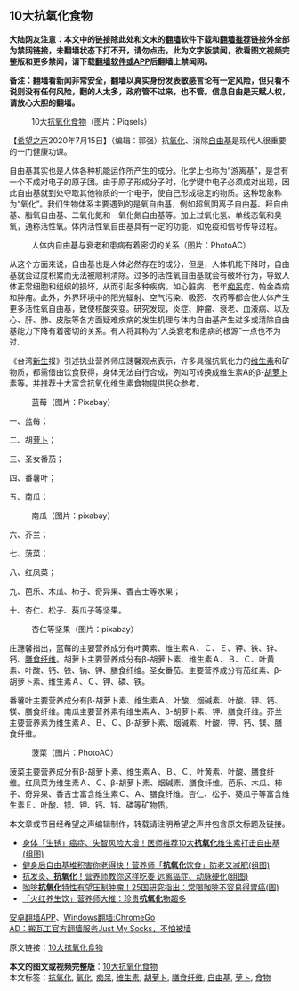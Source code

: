  <h2>10大抗氧化食物</h2> <p class="notice"><b>大陆网友注意：本文中的链接除此处和文末的<a href="https://github.com/bannedbook/fanqiang" >翻墙</a>软件下载和<a href="https://github.com/killgcd/justmysocks/blob/master/README.md">翻墙推荐</a>链接外全部为禁网链接，未翻墙状态下打不开，请勿点击。此为文字版禁闻，欲看图文视频完整版和更多禁闻，请下载<a href="https://github.com/bannedbook/fanqiang">翻墙软件或APP</a>后翻墙上禁闻网。</p><p>备注：翻墙看新闻非常安全，翻墙以真实身份发表敏感言论有一定风险，但只看不说则没有任何风险，翻的人太多，政府管不过来，也不管。信息自由是天赋人权，请放心大胆的翻墙。</b></p>  <div class="entry"> <figure><figcaption>10大<a href="https://www.bannedbook.org/bnews/tag/%E6%8A%97%E6%B0%A7%E5%8C%96/" class="st_tag internal_tag" rel="tag" title="标签 抗氧化 下的日志">抗氧化</a><a href="https://www.bannedbook.org/bnews/tag/%e9%a3%9f%e7%89%a9/" class="st_tag internal_tag" rel="tag" title="标签 食物 下的日志">食物</a>（图片：Piqsels）</figcaption></figure> <p>【<span class='wp_keywordlink_affiliate'><a href="https://www.soundofhope.org" title="希望之声" target="_blank">希望之声</a></span>2020年7月15日】（编辑：郭强）抗<a href="https://www.bannedbook.org/bnews/tag/%E6%B0%A7%E5%8C%96/" class="st_tag internal_tag" rel="tag" title="标签 氧化 下的日志">氧化</a>、消除<a href="https://www.bannedbook.org/bnews/tag/%E8%87%AA%E7%94%B1%E5%9F%BA/" class="st_tag internal_tag" rel="tag" title="标签 自由基 下的日志">自由基</a>是现代人很重要的一门健康功课。</p> <p>自由基其实也是人体各种机能运作所产生的成分。化学上也称为“游离基”，是含有一个不成对电子的原子团。由于原子形成分子时，化学键中电子必须成对出现，因此自由基就到处夺取其他物质的一个电子，使自己形成稳定的物质。这种现象称为“氧化”。我们生物体系主要遇到的是氧自由基，例如超氧阴离子自由基、羟自由基、脂氧自由基、二氧化氮和一氧化氮自由基等。加上过氧化氢、单线态氧和臭氧，通称活性氧。体内活性氧自由基具有一定的功能，如免疫和信号传导过程。</p> <figure><figcaption>人体内自由基与衰老和患病有着密切的关系（图片：PhotoAC）</figcaption></figure> <p>从这个方面来说，自由基也是人体必然存在的成分，但是，人体机能下降时，自由基就会过度积累而无法被顺利清除。过多的活性氧自由基就会有破坏行为，导致人体正常细胞和组织的损坏，从而引起多种疾病。如心脏病、老年<a href="https://www.bannedbook.org/bnews/tag/%E7%97%B4%E5%91%86/" class="st_tag internal_tag" rel="tag" title="标签 痴呆 下的日志">痴呆</a>症、帕金森病和肿瘤。此外，外界环境中的阳光辐射、空气污染、吸菸、农药等都会使人体产生更多活性氧自由基，致使核酸突变。研究发现，炎症、肿瘤、衰老、血液病、以及心、肝、肺、皮肤等各方面疑难疾病的发生机理与体内自由基产生过多或清除自由基能力下降有着密切的关系。有人将其称为“人类衰老和患病的根源”一点也不为过.</p> <p>《台湾<span class='wp_keywordlink'><a href="https://www.bannedbook.org/forum2/topic1642.html" title="正见网《新生》" target="_blank">新生</a></span>报》引述执业营养师庄譓馨观点表示，许多具强抗氧化力的<a href="https://www.bannedbook.org/bnews/tag/%E7%BB%B4%E7%94%9F%E7%B4%A0/" class="st_tag internal_tag" rel="tag" title="标签 维生素 下的日志">维生素</a>和矿物质，都需借由饮食获得，身体无法自行合成，例如可转换成维生素A的β-<a href="https://www.bannedbook.org/bnews/tag/%e8%83%a1%e8%90%9d%e5%8d%9c/" class="st_tag internal_tag" rel="tag" title="标签 胡萝卜 下的日志">胡萝卜</a>素等。并推荐十大富含抗氧化维生素食物提供民众参考。</p>  <figure><figcaption>蓝莓（图片：Pixabay）</figcaption></figure> <p>一、蓝莓；</p> <p>二、胡<a href="https://www.bannedbook.org/bnews/tag/%e8%90%9d%e5%8d%9c/" class="st_tag internal_tag" rel="tag" title="标签 萝卜 下的日志">萝卜</a>；</p> <p>三、圣女番茄；</p> <p>四、番薯叶；</p>  <p>五、南瓜；</p> <figure><figcaption>南瓜（图片：pixabay）</figcaption></figure> <p>六、芥兰；</p> <p>七、菠菜；</p> <p>八、红凤菜；</p>  <p>九、芭乐、木瓜、柿子、奇异果、香吉士等水果；</p> <p>十、杏仁、松子、葵瓜子等坚果。</p> <figure><figcaption>杏仁等坚果（图片：pixabay）</figcaption></figure> <p>庄譓馨指出，蓝莓的主要营养成分有叶黄素、维生素Ａ、Ｃ、Ｅ、钾、铁、锌、钙、<a href="https://www.bannedbook.org/bnews/tag/%E8%86%B3%E9%A3%9F%E7%BA%A4%E7%BB%B4/" class="st_tag internal_tag" rel="tag" title="标签 膳食纤维 下的日志">膳食纤维</a>。胡萝卜主要营养成分有β-胡萝卜素、维生素Ａ、Ｂ、Ｃ、叶黄素、叶酸、钙、铁、钠、钾、膳食纤维。圣女番茄。主要营养成分有茄红素、β-胡萝卜素、维生素Ａ、Ｃ、钾、磷、铁。</p> <p>番薯叶主要营养成分有β-胡萝卜素、维生素Ａ、叶酸、烟碱素、叶酸、钾、钙、镁、膳食纤维。南瓜主要营养素有维生素Ａ、β-胡萝卜素、钾、膳食纤维。芥兰主要营养素为维生素Ａ、Ｂ、Ｃ、β-胡萝卜素、烟碱素、叶酸、钾、钙、镁、膳食纤维。</p>  <figure><figcaption>菠菜（图片：PhotoAC）</figcaption></figure> <p>菠菜主要营养成分有β-胡萝卜素、维生素Ａ、Ｂ、Ｃ、叶黄素、叶酸、膳食纤维。红凤菜为维生素Ａ、Ｃ、β-胡萝卜素、烟碱素、膳食纤维。芭乐、木瓜、柿子、奇异果、香吉士富含维生素Ｃ、Ａ、膳食纤维。杏仁、松子、葵瓜子等富含维生素Ｅ、叶酸、镁、钾、钙、锌、磷等矿物质。</p> <p>本文章或节目经希望之声编辑制作，转载请注明希望之声并包含原文标题及链接。</p> <ul class='op-related-articles' title='相关阅读'> <li><a href='https://www.bannedbook.org/bnews/health/20200627/1351363.html' target='_blank'>身体「生锈」癌症、失智风险大增！医师推荐10大<b>抗氧化</b>维生素打击自由基(组图)</a></li> <li><a href='https://www.bannedbook.org/bnews/health/20200626/1350856.html' target='_blank'>健身后自由基堆积害你老得快！营养师「<b>抗氧化</b>饮食」防老又减肥(组图)</a></li> <li><a href='https://www.bannedbook.org/bnews/health/20200613/1344273.html' target='_blank'>抗发炎、<b>抗氧化</b>！营养师教你这样吃姜 远离癌症、动脉硬化(组图)</a></li> <li><a href='https://www.bannedbook.org/bnews/lifebaike/20200606/1340483.html' target='_blank'>咖啡<b>抗氧化</b>特性有望压制肿瘤！25国研究指出：常喝咖啡不容易得胃癌(图)</a></li> <li><a href='https://www.bannedbook.org/bnews/comments/20200529/1336302.html' target='_blank'>「火红养生饮」营养师大推：珍贵<b>抗氧化</b>物超多</a></li> </ul> <div class="texttj"> <a href="https://github.com/bannedbook/fanqiang/wiki/%E7%A6%81%E9%97%BB%E7%BD%91%E5%AE%89%E5%8D%93%E7%BF%BB%E5%A2%99%E6%96%B0%E9%97%BBAPP" target="_blank">安卓翻墙APP</a>、<a href="https://github.com/bannedbook/fanqiang/wiki/Chrome%E4%B8%80%E9%94%AE%E7%BF%BB%E5%A2%99%E5%8C%85" target="_blank">Windows翻墙:ChromeGo</a><br/> <a href="https://github.com/killgcd/justmysocks/blob/master/README.md" target="_blank">AD：搬瓦工官方翻墙服务Just My Socks，不怕被墙</a> </div><p>原文链接：<a class="src_link"  href="https://www.soundofhope.org/post/400468" target="_blank">10大抗氧化食物</a></p><a name='sharetosocial'></a>         <div><b>本文的图文或视频完整版</b>：<a href='https://www.bannedbook.org/bnews/comments/20200715/1361256.html'>10大抗氧化食物</a></div>  </div><!--END ENTRY--> <div class="postfooter"> <div>本文标签：<a href="https://www.bannedbook.org/bnews/tag/%E6%8A%97%E6%B0%A7%E5%8C%96/" rel="tag">抗氧化</a>, <a href="https://www.bannedbook.org/bnews/tag/%E6%B0%A7%E5%8C%96/" rel="tag">氧化</a>, <a href="https://www.bannedbook.org/bnews/tag/%E7%97%B4%E5%91%86/" rel="tag">痴呆</a>, <a href="https://www.bannedbook.org/bnews/tag/%E7%BB%B4%E7%94%9F%E7%B4%A0/" rel="tag">维生素</a>, <a href="https://www.bannedbook.org/bnews/tag/%e8%83%a1%e8%90%9d%e5%8d%9c/" rel="tag">胡萝卜</a>, <a href="https://www.bannedbook.org/bnews/tag/%E8%86%B3%E9%A3%9F%E7%BA%A4%E7%BB%B4/" rel="tag">膳食纤维</a>, <a href="https://www.bannedbook.org/bnews/tag/%E8%87%AA%E7%94%B1%E5%9F%BA/" rel="tag">自由基</a>, <a href="https://www.bannedbook.org/bnews/tag/%e8%90%9d%e5%8d%9c/" rel="tag">萝卜</a>, <a href="https://www.bannedbook.org/bnews/tag/%e9%a3%9f%e7%89%a9/" rel="tag">食物</a></div>  </div><!--END POSTFOOTER--> 